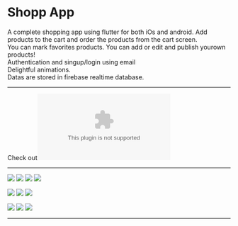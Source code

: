 # Shopp App
 A complete shopping app using flutter for both iOs and android.
Add products to the cart and order the products from the cart screen. <br>
You can mark favorites products. You can add or edit and publish yourown products! <br>
Authentication and singup/login using email
<br>
Delightful animations.
<br>
Datas are stored in firebase realtime database.
<br>
****
Check out![APK File](app-release.apk)
****



![](screenshots/1.png)
![](screenshots/2.png)
![](screenshots/3.png)
![](screenshots/4.png)

![](screenshots/5.png)
![](screenshots/6.png)
![](screenshots/7.png)

![](screenshots/8.png)
![](screenshots/9.png)
![](screenshots/10.png)



****

